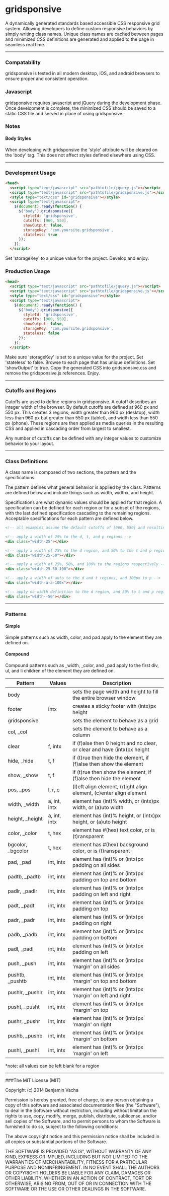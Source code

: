 gridsponsive
============

A dynamically generated standards based accessible CSS responsive grid system. Allowing developers to define custom responsive behaviors by simply writing class names. Unique class names are cached between pages and minimized CSS definitions are generated and applied to the page in seamless real time.

---
### Compatability
gridsponsive is tested in all modern desktop, iOS, and android browsers to ensure proper and consistent operation.

### Javascript
gridsponsive requires javascript and jQuery during the development phase. Once development is complete, the minimized CSS should be saved to a static CSS file and served in place of using gridsponsive.

### Notes

#### Body Styles
When developing with gridsponsive the 'style' attribute will be cleared on the 'body' tag. This does not affect styles defined elsewhere using CSS. 

---
### Development Usage
```html
<head>
  <script type="text/javascript" src="pathtofile/jquery.js"></script>
  <script type="text/javascript" src="pathtofile/gridsponsive.js"></script>
  <style type="text/css" id="gridsponsive"></style>
  <script type="text/javascript">
    $(document).ready(function() {
      $('body').gridsponsive({
        styleId: 'gridsponsive',
        cutoffs: [960, 550],
        showOutput: false,
        storageKey: 'com.yoursite.gridsponsive',
        stateless: true
      });
    });
  </script>
```

Set 'storageKey' to a unique value for the project. Develop and enjoy.

### Production Usage
```html
<head>
  <script type="text/javascript" src="pathtofile/jquery.js"></script>
  <script type="text/javascript" src="pathtofile/gridsponsive.js"></script>
  <style type="text/css" id="gridsponsive"></style>
  <script type="text/javascript">
    $(document).ready(function() {
      $('body').gridsponsive({
        styleId: 'gridsponsive',
        cutoffs: [960, 550],
        showOutput: false,
        storageKey: 'com.yoursite.gridsponsive',
        stateless: false
      });
    });
  </script>
```

Make sure 'storageKey' is set to a unique value for the project. Set 'stateless' to false. Browse to each page that has unique definitions. Set 'showOutput' to true. Copy the generated CSS into gridsponsive.css and remove the gridsponsive.js references. Enjoy.

---
### Cutoffs and Regions
Cutoffs are used to define regions in gridsponsive. A cutoff describes an integer width of the browser. By default cutoffs are defined at 960 px and 550 px. This creates 3 regions; width greater than 960 px (desktop), width less than 960 px but greater than 550 px (tablet), and width less than 550 px (phone). These regions are then applied as media queries in the resulting CSS and applied in cascading order from largest to smallest.

Any number of cutoffs can be defined with any integer values to customize behavior to your layout.

---
### Class Definitions
A class name is composed of two sections, the pattern and the specifications.

The pattern defines what general behavior is applied by the class. Patterns are defined below and include things such as width, widthx, and height.

Specifications are what dynamic values should be applied for that region. A specification can be defined for each region or for a subset of the regions, with the last defined specification cascading to the remaining regions. Acceptable specifications for each pattern are defined below.

```html
<!-- all examples assume the default cutoffs of [960, 550] and resulting regions of [d, t, p] -->

<!-- apply a width of 25% to the d, t, and p regions -->
<div class="width-25"></div>

<!-- apply a width of 25% to the d region, and 50% to the t and p regions -->
<div class="width-25-50"></div>

<!-- apply a width of 25%, 50%, and 100% to the regions respectively -->
<div class="width-25-50-100"></div>

<!-- apply a width of auto to the d and t regions, and 100px to p -->
<div class="width-a-a-100x"></div>

<!-- apply no width definition to the d region, and 50% to t and p regions -->
<div class="width--50"></div>
```

---
### Patterns

#### Simple
Simple patterns such as width, color, and pad apply to the element they are defined on.

#### Compound
Compound patterns such as _width, _color, and _pad apply to the first div, ul, and li children of the element they are defined on.

| Pattern            | Values      | Description                                                                    |
|--------------------|-------------|--------------------------------------------------------------------------------|
| body               |             | sets the page width and height to fill the entire browser window               |
| footer             | intx        | creates a sticky footer with (intx)px height                                   |
| gridsponsive       |             | sets the element to behave as a grid                                           |
| col, _col          |             | sets the element to behave as a column                                         |
| clear              | f, intx     | if (f)alse then 0 height and no clear, or clear and have (intx)px height       |
| hide, _hide        | t, f        | if (t)rue then hide the element, if (f)alse then show the element              |
| show, _show        | t, f        | if (t)rue then show the element, if (f)alse then hide the element              |
| pos, _pos          | l, r, c     | (l)eft align element, (r)ight align element, (c)enter align element            |
| width, _width      | a, int, intx| element has (int)% width, or (intx)px width, or (a)uto width                   |
| height, _height    | a, int, intx| element has (int)% height, or (intx)px height, or (a)uto height                |
| color, _color      | t, hex      | element has #(hex) text color, or is (t)ransparent                             |
| bgcolor, _bgcolor  | t, hex      | element has #(hex) background color, or is (t)ransparent                       |
| pad, _pad          | int, intx   | element has (int)% or (intx)px padding on all sides                            |
| padtb, _padtb      | int, intx   | element has (int)% or (intx)px padding on top and bottom                       |
| padlr, _padlr      | int, intx   | element has (int)% or (intx)px padding on left and right                       |
| padt, _padt        | int, intx   | element has (int)% or (intx)px padding on top                                  |
| padr, _padr        | int, intx   | element has (int)% or (intx)px padding on right                                |
| padb, _padb        | int, intx   | element has (int)% or (intx)px padding on bottom                               |
| padl, _padl        | int, intx   | element has (int)% or (intx)px padding on left                                 |
| push, _push        | int, intx   | element has (int)% or (intx)px 'margin' on all sides                           |
| pushtb, _pushtb    | int, intx   | element has (int)% or (intx)px 'margin' on top and bottom                      |
| pushlr, _pushlr    | int, intx   | element has (int)% or (intx)px 'margin' on left and right                      |
| pusht, _pusht      | int, intx   | element has (int)% or (intx)px 'margin' on top                                 |
| pushr, _pushr      | int, intx   | element has (int)% or (intx)px 'margin' on right                               |
| pushb, _pushb      | int, intx   | element has (int)% or (intx)px 'margin' on bottom                              |
| pushl, _pushl      | int, intx   | element has (int)% or (intx)px 'margin' on left                                |

*note: all values can be left blank for a region

---
###The MIT License (MIT)

Copyright (c) 2014 Benjamin Vacha

Permission is hereby granted, free of charge, to any person obtaining a copy
of this software and associated documentation files (the "Software"), to deal
in the Software without restriction, including without limitation the rights
to use, copy, modify, merge, publish, distribute, sublicense, and/or sell
copies of the Software, and to permit persons to whom the Software is
furnished to do so, subject to the following conditions:

The above copyright notice and this permission notice shall be included in all
copies or substantial portions of the Software.

THE SOFTWARE IS PROVIDED "AS IS", WITHOUT WARRANTY OF ANY KIND, EXPRESS OR
IMPLIED, INCLUDING BUT NOT LIMITED TO THE WARRANTIES OF MERCHANTABILITY,
FITNESS FOR A PARTICULAR PURPOSE AND NONINFRINGEMENT. IN NO EVENT SHALL THE
AUTHORS OR COPYRIGHT HOLDERS BE LIABLE FOR ANY CLAIM, DAMAGES OR OTHER
LIABILITY, WHETHER IN AN ACTION OF CONTRACT, TORT OR OTHERWISE, ARISING FROM,
OUT OF OR IN CONNECTION WITH THE SOFTWARE OR THE USE OR OTHER DEALINGS IN THE
SOFTWARE.
